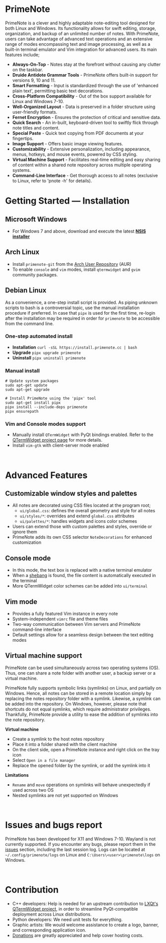 # PrimeNote
PrimeNote is a clever and highly adaptable note-editing tool designed for both Linux and Windows. Its functionality allows for swift editing, storage, organization, and backup of an unlimited number of notes. With PrimeNote, users can take advantage of advanced text operations and an extensive range of modes encompassing text and image processing, as well as a built-in terminal emulator and Vim integration for advanced users. Its main features include;

- **Always-On-Top** - Notes stay at the forefront without causing any clutter on the taskbar.
- **Druide Antidote Grammar Tools** - PrimeNote offers built-in support for versions 9, 10 and 11.
- **Smart Formatting** - Input is standardized through the use of 'enhanced plain text', permitting basic text decorations.
- **Cross-Platform Compatibility** - Out of the box support available for Linux and Windows 7-10.
- **Well-Organized Layout** - Data is preserved in a folder structure using user-friendly formats.
- **Fernet Encryption** - Ensures the protection of critical and sensitive data.
- **Quick Search** - An in-built, keyboard-driven tool to swiftly flick through note titles and content.
- **Special Paste** - Quick text copying from PDF documents at your fingertips.
- **Image Support** - Offers basic image viewing features.
- **Customizability** - Extensive personalization, including appearance, menus, hotkeys, and mouse events, powered by CSS styling.
- **Virtual Machine Support** - Facilitates real-time editing and easy sharing of content within a shared note repository across multiple operating systems.
- **Command-Line Interface** - Get thorough access to all notes (exclusive to Linux, refer to 'pnote -h' for details).

# Getting Started — Installation
## Microsoft Windows
- For Windows 7 and above, download and execute the latest **[NSIS installer](https://gitlab.com/william.belanger/storage/-/raw/primenote/primenote-1.5.exe?inline=false)**

## Arch Linux
- Install `primenote-git` from the [Arch User Repository](https://aur.archlinux.org/packages/primenote-git) (AUR)
- To enable `console` and `vim` modes, install `qtermwidget` and `gvim` community packages.

## Debian Linux
As a convenience, a one-step install script is provided. As piping unknown scripts to bash is a controversial topic, use the manual installation procedure if preferred. In case that `pipx` is used for the first time, re-login after the installation may be required in order for `primenote` to be accessible from the command line.

### One-step automated install
* **Installation** `curl -sSL https://install.primenote.cc | bash`
* **Upgrade** `pipx upgrade primenote`
* **Uninstall** `pipx uninstall primenote`

### Manual install
```
# Update system packages
sudo apt-get update
sudo apt-get upgrade

# Install PrimeNote using the 'pipx' tool
sudo apt-get install pipx
pipx install --include-deps primenote
pipx ensurepath
```

### Vim and Console modes support
- Manually install `QTermWidget` with PyQt bindings enabled. Refer to the [QTermWidget project page](https://github.com/lxqt/qtermwidget) for more details.
- Install `vim-gtk` with client-server mode enabled

<br/>

# Advanced Features
## Customizable window styles and palettes
- All notes are decorated using CSS files located at the program root;
  - `ui/global.css`: defines the overall geometry and style for all notes
  - `ui/styles/*`: overrides and extend `global.css` attributes
  - `ui/palettes/*`: handles widgets and icons color schemes
- Users can extend those with custom palettes and styles, override or ignore them
- PrimeNote adds its own CSS selector `NoteDecorations` for enhanced customization

## Console mode
- In this mode, the text box is replaced with a native terminal emulator
- When a [shebang](https://en.wikipedia.org/wiki/Shebang_(Unix)) is found, the file content is automatically executed in the terminal
- More QTermWidget color schemes can be added into `ui/terminal`

## Vim mode
- Provides a fully featured Vim instance in every note
- System-independent `vimrc` file and theme files
- Two-way communication between Vim servers and PrimeNote command-line interface
- Default settings allow for a seamless design between the text editing modes

## Virtual machine support
PrimeNote can be used simultaneously across two operating systems (OS). Thus, one can share a note folder with another user, a backup server or a virtual machine.<br/>

PrimeNote fully supports symbolic links (symlinks) on Linux, and partially on Windows. Hence, all notes can be stored in a remote location simply by replacing the notes repository folder with a symlink. Likewise, a symlink can be added into the repository. On Windows, however, please note that shortcuts do not equal symlinks, which require administrator privileges. Thankfully, PrimeNote provide a utility to ease the addition of symlinks into the note repository.

**Virtual machine**
- Create a symlink to the host notes repository
- Place it into a folder shared with the client machine
- On the client side, open a PrimeNote instance and right click on the tray icon
- Select `Open in a file manager`
- Replace the opened folder by the symlink, or add the symlink into it

**Limitations**
- `Rename` and `move` operations on symlinks will behave unexpectedly if used across two OS
- Nested symlinks are not yet supported on Windows

<br/>

# Issues and bugs report
PrimeNote has been developed for X11 and Windows 7-10. Wayland is not currently supported. If you encounter any bugs, please report them in the [issues](https://gitlab.com/william.belanger/primenote/-/issues) section, including the last session log. Logs can be located at `~/.config/primenote/logs` on Linux and `C:\Users\<user>\primenote\logs` on Windows.

<br/>

# Contribution
* C++ developers: Help is needed for an upstream contribution to [LXQt's QTermWidget project](https://github.com/lxqt/qtermwidget), in order to streamline PyQt-compatible deployment across Linux distributions.
* Python developers: We need unit tests for everything.
* Graphic artists: We would welcome assistance to create a logo, banner, and corresponding application icon.
* [Donations](https://www.paypal.com/donate?hosted_button_id=7UTK3HPH6Q5DG) are greatly appreciated and help cover hosting costs.

